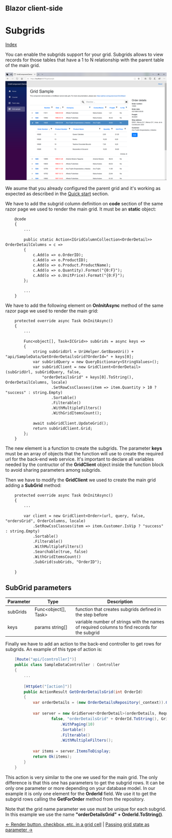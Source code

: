 ## Blazor client-side

# Subgrids

[Index](Documentation.md)

You can enable the subgrids support for your grid. Subgrids allows to view records for those tables that have a 1 to N relationship with the parent table of the main grid.

![](../images/Subgrids.png)

We asume that you already configured the parent grid and it's working as expected as described in the [Quick start](Quick_start.md) section.

We have to add the subgrid column definition on **code** section of the same razor page we used to render the main grid. It must be an **static** object:

```razor
    @code
    {
        ...
        
        public static Action<IGridColumnCollection<OrderDetail>> OrderDetailColumns = c =>
        {
            c.Add(o => o.OrderID);
            c.Add(o => o.ProductID);
            c.Add(o => o.Product.ProductName);
            c.Add(o => o.Quantity).Format("{0:F}");
            c.Add(o => o.UnitPrice).Format("{0:F}");
        };

        ...
    }
```

We have to add the following element on **OnInitAsync** method of the same razor page we used to render the main grid:

```razor
    protected override async Task OnInitAsync()
    {
        ...
        
        Func<object[], Task<ICGrid>> subGrids = async keys =>
        {
            string subGridUrl = UriHelper.GetBaseUri() + "api/SampleData/GetOrderDetailsGrid?OrderId=" + keys[0];
            var subGridQuery = new QueryDictionary<StringValues>();
            var subGridClient = new GridClient<OrderDetail>(subGridUrl, subGridQuery, false, 
                "orderDetailsGrid" + keys[0].ToString(), OrderDetailColumns, locale)
                    .SetRowCssClasses(item => item.Quantity > 10 ? "success" : string.Empty)
                    .Sortable()
                    .Filterable()
                    .WithMultipleFilters()
                    .WithGridItemsCount();

            await subGridClient.UpdateGrid();
            return subGridClient.Grid;
        };
    }
```
The new element is a function to create the subgrids. The parameter **keys** must be an array of objects that the function will use to create the required url for the back-end web service. It's important to declare all variables needed by the contructor of the **GridClient** object inside the function block to avoid sharing parameters among subgrids. 

Then we have to modify the **GridClient** we used to create the main grid adding a **SubGrid** method:

```razor
    protected override async Task OnInitAsync()
    {
        ...

        var client = new GridClient<Order>(url, query, false, "ordersGrid", OrderColumns, locale)
            .SetRowCssClasses(item => item.Customer.IsVip ? "success" : string.Empty)
            .Sortable()
            .Filterable()
            .WithMultipleFilters()
            .Searchable(true, false)
            .WithGridItemsCount()
            .SubGrid(subGrids, "OrderID");

    }
```

## SubGrid parameters

Parameter | Type | Description
--------- | ---- | -----------
subGrids | Func<object[], Task<ICGrid>> | function that creates subgrids defined in the step before
keys | params string[] | variable number of strings with the names of required columns to find records for the subgrid

Finally we have to add an action to the back-end controller to get rows for subgrids. An example of this type of action is: 

```c#
    [Route("api/[controller]")]
    public class SampleDataController : Controller
    {
        ...

        [HttpGet("[action]")]
        public ActionResult GetOrderDetailsGrid(int OrderId)
        {
            var orderDetails = (new OrderDetailsRepository(_context)).GetForOrder(OrderId);

            var server = new GridServer<OrderDetail>(orderDetails, Request.Query,
                    false, "orderDetailsGrid" + OrderId.ToString(), GridSample.OrderDetailColumns)
                        .WithPaging(10)
                        .Sortable()
                        .Filterable()
                        .WithMultipleFilters();

            var items = server.ItemsToDisplay;
            return Ok(items);
        }
    }
```

This action is very similar to the one we used for the main grid. The only difference is that this one has parameters to get the subgrid rows. It can be only one parameter or more depending on your database model.
In our example it is only one element for the **OrderId** field.
We use it to get the subgrid rows calling the **GetForOrder** method from the repository.

Note that the grid name parameter we use must be unique for each subgrid. In this example we use the name **"orderDetailsGrid" + OrderId.ToString()**.

[<- Render button, checkbox, etc. in a grid cell](Render_button_checkbox_etc_in_a_grid_cell.md) | [Passing grid state as parameter ->](Passing_grid_state_as_parameter.md)